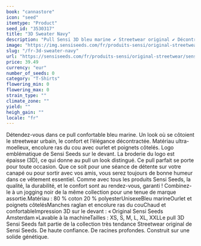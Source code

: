 ```yaml
---
book: "cannastore"
icon: "seed"
itemtype: "Product"
seed_id: "3530317"
title: "3D Sweater Navy"
description: "Pull Sensi 3D bleu marine ✔ Streetwear original ✔ Décontracté et confortable ✔ Logo emblématique de Sensi Seeds sur le devant ✔ Unisexe ✔ XS-XXL."
image: "https://img.sensiseeds.com/fr/produits-sensi/original-streetwear/sensi-3d-sweaters-navy-image.png"
slug: "/fr-3d-sweater-navy"
url: "https://sensiseeds.com/fr/produits-sensi/original-streetwear/sensi-3d-sweaters-navy?a_aid=cannastore"
price: 39.49
currency: "eur"
number_of_seeds: 0
category: "T-Shirts"
flowering_min: 0
flowering_max: 0
strain_type: ""
climate_zone: ""
yield: ""
heigh_gain: ""
locale: "fr"
---
```

Détendez-vous dans ce pull confortable bleu marine. Un look où se côtoient le streetwear urbain, le confort et l’élégance décontractée. Matériau ultra-moelleux, encolure ras du cou avec ourlet et poignets côtelés. Logo emblématique de Sensi Seeds sur le devant. La broderie du logo est épaisse (3D), ce qui donne au pull un look distingué. Ce pull parfait se porte pour toute occasion. Que ce soit pour une séance de détente sur votre canapé ou pour sortir avec vos amis, vous serez toujours de bonne humeur dans ce vêtement essentiel. Comme avec tous les produits Sensi Seeds, la qualité, la durabilité, et le confort sont au rendez-vous, garanti ! Combinez-le à un jogging noir de la même collection pour une tenue de marque assortie.Matériau : 80 % coton 20 % polyesterUnisexeBleu marineOurlet et poignets côtelésManches raglan et encolure ras du couChaud et confortableImpression 3D sur le devant : « Original Sensi Seeds Amsterdam »Lavable à la machineTailles : XS, S, M, L, XL, XXLLe pull 3D Sensi Seeds fait partie de la collection très tendance Streetwear original de Sensi Seeds. De haute confiance. De racines profondes. Construit sur une solide génétique.
